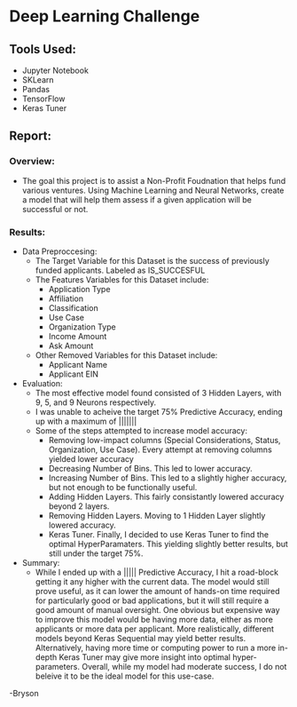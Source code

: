 # Deep Learning Challenge

## Tools Used:
- Jupyter Notebook
- SKLearn
- Pandas
- TensorFlow
- Keras Tuner

## Report:
### Overview:
  - The goal this project is to assist a Non-Profit Foudnation that helps fund various ventures. Using Machine Learning and Neural Networks, create a model that will help them assess if a given application will be successful or not.
### Results:
  - Data Preproccesing:
    - The Target Variable for this Dataset is the success of previously funded applicants. Labeled as IS_SUCCESFUL
    - The Features Variables for this Dataset include:
      - Application Type
      - Affiliation
      - Classification
      - Use Case
      - Organization Type
      - Income Amount
      - Ask Amount
    - Other Removed Variables for this Dataset include:
      - Applicant Name
      - Applicant EIN
  - Evaluation:
    - The most effective model found consisted of 3 Hidden Layers, with 9, 5, and 9 Neurons respectively.
    - I was unable to acheive the target 75% Predictive Accuracy, ending up with a maximum of |||||||
    - Some of the steps attempted to increase model accuracy:
      - Removing low-impact columns (Special Considerations, Status, Organization, Use Case). Every attempt at removing columns yielded lower accuracy
      - Decreasing Number of Bins. This led to lower accuracy.
      - Increasing Number of Bins. This led to a slightly higher accuracy, but not enough to be functionally useful.
      - Adding Hidden Layers. This fairly consistantly lowered accuracy beyond 2 layers.
      - Removing Hidden Layers. Moving to 1 Hidden Layer slightly lowered accuracy.
      - Keras Tuner. Finally, I decided to use Keras Tuner to find the optimal HyperParamaters. This yielding slightly better results, but still under the target 75%.
  - Summary:
    - While I ended up with a ||||| Predictive Accuracy, I hit a road-block getting it any higher with the current data. The model would still prove useful, as it can lower the amount of hands-on time required for particularly good or bad applications, but it will still require a good amount of manual oversight. One obvious but expensive way to improve this model would be having more data, either as more applicants or more data per applicant. More realistically, different models beyond Keras Sequential may yield better results. Alternatively, having more time or computing power to run a more in-depth Keras Tuner may give more insight into optimal hyper-parameters. Overall, while my model had moderate success, I do not beleive it to be the ideal model for this use-case.


  -Bryson
